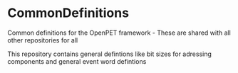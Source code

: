 CommonDefinitions
=================

Common definitions for the OpenPET framework - These are shared with all other repositories for all

This repository contains general defintions like bit sizes for adressing components and general event word defintions
